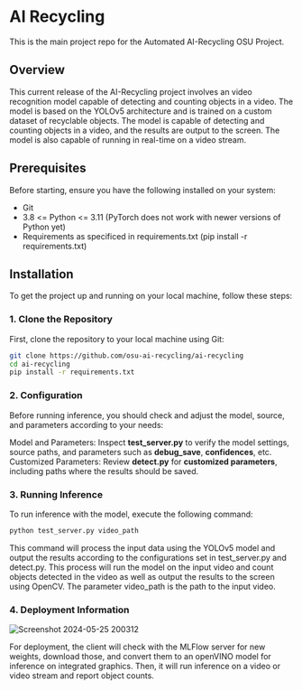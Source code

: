 # AI Recycling

This is the main project repo for the Automated AI-Recycling OSU Project. 

## Overview
This current release of the AI-Recycling project involves an video recognition model capable of detecting and counting objects in a video. The model is based on the YOLOv5 architecture and is trained on a custom dataset of recyclable objects. The model is capable of detecting and counting objects in a video, and the results are output to the screen. The model is also capable of running in real-time on a video stream.

## Prerequisites

Before starting, ensure you have the following installed on your system:

- Git
- 3.8 <= Python <= 3.11 (PyTorch does not work with newer versions of Python yet)
- Requirements as specificed in requirements.txt (pip install -r requirements.txt)

## Installation

To get the project up and running on your local machine, follow these steps:

### 1. Clone the Repository

First, clone the repository to your local machine using Git:

```bash
git clone https://github.com/osu-ai-recycling/ai-recycling
cd ai-recycling
pip install -r requirements.txt
```

### 2. Configuration
Before running inference, you should check and adjust the model, source, and parameters according to your needs:

Model and Parameters: Inspect **test_server.py** to verify the model settings, source paths, and parameters such as **debug_save**, **confidences**, etc.
Customized Parameters: Review **detect.py** for **customized parameters**, including paths where the results should be saved.


### 3. Running Inference
To run inference with the model, execute the following command:

```bash
python test_server.py video_path
```

This command will process the input data using the YOLOv5 model and output the results according to the configurations set in test_server.py and detect.py. This process will run the model on the input video and count objects detected in the video as well as output the results to the screen
using OpenCV.
The parameter video_path is the path to the input video.

### 4. Deployment Information

![Screenshot 2024-05-25 200312](https://github.com/osu-ai-recycling/ai-recycling/assets/39309332/1c9faa6f-0b4c-42ad-b942-c7dc86150a23)

For deployment, the client will check with the MLFlow server for new weights, download those, and convert them to an openVINO model for inference on integrated graphics. Then, it will run inference on a video or video stream and report object counts. 

